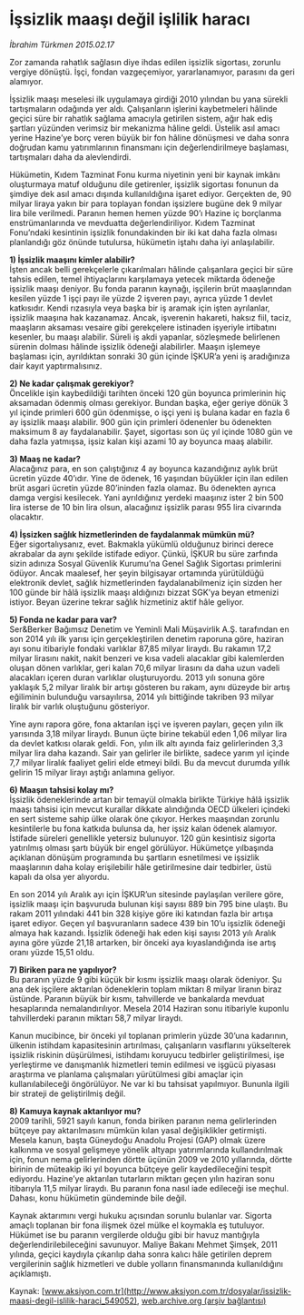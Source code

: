 # İşsizlik maaşı değil işlilik haracı

*İbrahim Türkmen 2015.02.17*

<div class="pNewsDetailMainContent" itemprop="articleBody">
 <p>
  Zor zamanda rahatlık sağlasın diye ihdas edilen işsizlik sigortası, zorunlu vergiye dönüştü. İşçi, fondan vazgeçemiyor, yararlanamıyor, parasını da geri alamıyor.
 </p>
 <p>
  İşsizlik maaşı meselesi ilk uygulamaya girdiği 2010 yılından bu yana sürekli tartışmaların odağında yer aldı. Çalışanların işlerini kaybetmeleri hâlinde geçici süre bir rahatlık sağlama amacıyla getirilen sistem, ağır hak ediş şartları yüzünden verimsiz bir mekanizma hâline geldi. Üstelik asıl amacı yerine Hazine’ye borç veren büyük bir fon hâline dönüşmesi ve daha sonra doğrudan kamu yatırımlarının finansmanı için değerlendirilmeye başlaması, tartışmaları daha da alevlendirdi.
 </p>
 <p>
  Hükümetin, Kıdem Tazminat Fonu kurma niyetinin yeni bir kaynak imkânı oluşturmaya matuf olduğunu dile getirenler, işsizlik sigortası fonunun da şimdiye dek asıl amacı dışında kullanıldığına işaret ediyor. Gerçekten de, 90 milyar liraya yakın bir para toplayan fondan işsizlere bugüne dek 9 milyar lira bile verilmedi. Paranın hemen hemen yüzde 90’ı Hazine iç borçlanma enstrümanlarında ve mevduatta değerlendiriliyor. Kıdem Tazminat Fonu’ndaki kesintinin işsizlik fonundakinden bir iki kat daha fazla olması planlandığı göz önünde tutulursa, hükümetin iştahı daha iyi anlaşılabilir.
 </p>
 <p>
  <strong>
   1) İşsizlik maaşını kimler alabilir?
  </strong>
  <br>
   İşten ancak belli gerekçelerle çıkarılmaları hâlinde çalışanlara geçici bir süre tahsis edilen, temel ihtiyaçlarını karşılamaya yetecek miktarda ödeneğe işsizlik maaşı deniyor. Bu fonda paranın kaynağı, işçilerin brüt maaşlarından kesilen yüzde 1 işçi payı ile yüzde 2 işveren payı, ayrıca yüzde 1 devlet katkısıdır. Kendi rızasıyla veya başka bir iş aramak için işten ayrılanlar, işsizlik maaşına hak kazanamaz. Ancak, işverenin hakareti, haksız fiil, taciz, maaşların aksaması vesaire gibi gerekçelere istinaden işyeriyle irtibatını kesenler, bu maaşı alabilir. Süreli iş akdi yapanlar, sözleşmede belirlenen sürenin dolması hâlinde işsizlik ödeneği alabilirler. Maaşın işlemeye başlaması için, ayrıldıktan sonraki 30 gün içinde İŞKUR’a yeni iş aradığınıza dair kayıt yaptırmalısınız.
  </br>
 </p>
 <p>
  <strong>
   2) Ne kadar çalışmak gerekiyor?
  </strong>
  <br>
   Öncelikle işin kaybedildiği tarihten önceki 120 gün boyunca primlerinin hiç aksamadan ödenmiş olması gerekiyor. Bundan başka, eğer geriye dönük 3 yıl içinde primleri 600 gün ödenmişse, o işçi yeni iş bulana kadar en fazla 6 ay işsizlik maaşı alabilir. 900 gün için primleri ödenenler bu ödenekten maksimum 8 ay faydalanabilir. Şayet, sigortası son üç yıl içinde 1080 gün ve daha fazla yatmışsa, işsiz kalan kişi azami 10 ay boyunca maaş alabilir.
  </br>
 </p>
 <p>
  <strong>
   3) Maaş ne kadar?
  </strong>
  <br>
   Alacağınız para, en son çalıştığınız 4 ay boyunca kazandığınız aylık brüt ücretin yüzde 40’ıdır. Yine de ödenek, 16 yaşından büyükler için ilan edilen brüt asgari ücretin yüzde 80’ininden fazla olamaz. Bu ödenekten ayrıca damga vergisi kesilecek. Yani ayrıldığınız yerdeki maaşınız ister 2 bin 500 lira isterse de 10 bin lira olsun, alacağınız işsizlik parası 955 lira civarında olacaktır.
  </br>
 </p>
 <p>
  <strong>
   4) İşsizken sağlık hizmetlerinden de faydalanmak mümkün mü?
  </strong>
  <br>
   Eğer sigortalıysanız, evet. Bakmakla yükümlü olduğunuz birinci derece akrabalar da aynı şekilde istifade ediyor. Çünkü, İŞKUR bu süre zarfında sizin adınıza Sosyal Güvenlik Kurumu’na Genel Sağlık Sigortası primlerini ödüyor. Ancak maalesef, her şeyin bilgisayar ortamında yürütüldüğü elektronik devlet, sağlık hizmetlerinden faydalanabilmeniz için sizden her 100 günde bir hâlâ işsizlik maaşı aldığınızı bizzat SGK’ya beyan etmenizi istiyor. Beyan üzerine tekrar sağlık hizmetiniz aktif hâle geliyor.
  </br>
 </p>
 <p>
  <strong>
   5) Fonda ne kadar para var?
  </strong>
  <br/>
  Ser&amp;Berker Bağımsız Denetim ve Yeminli Mali Müşavirlik A.Ş. tarafından en son 2014 yılı ilk yarısı için gerçekleştirilen denetim raporuna göre, haziran ayı sonu itibariyle fondaki varlıklar 87,85 milyar liraydı. Bu rakamın 17,2 milyar lirasını nakit, nakit benzeri ve kısa vadeli alacaklar gibi kalemlerden oluşan dönen varlıklar, geri kalan 70,6 milyar lirasını da daha uzun vadeli alacakları içeren duran varlıklar oluşturuyordu. 2013 yılı sonuna göre yaklaşık 5,2 milyar liralık bir artışı gösteren bu rakam, aynı düzeyde bir artış eğiliminin bulunduğu varsayılırsa, 2014 yılı bittiğinde takriben 93 milyar liralık bir varlık oluştuğunu gösteriyor.
 </p>
 <p>
  Yine aynı rapora göre, fona aktarılan işçi ve işveren payları, geçen yılın ilk yarısında 3,18 milyar liraydı. Bunun üçte birine tekabül eden 1,06 milyar lira da devlet katkısı olarak geldi. Fon, yılın ilk altı ayında faiz gelirlerinden 3,3 milyar lira daha kazandı. Sair yan gelirler ile birlikte, sadece yarım yıl içinde 7,7 milyar liralık faaliyet geliri elde etmeyi bildi. Bu da mevcut durumda yıllık gelirin 15 milyar lirayı aştığı anlamına geliyor.
 </p>
 <p>
  <strong>
   6) Maaşın tahsisi kolay mı?
  </strong>
  <br/>
  İşsizlik ödeneklerinde artan bir temayül olmakla birlikte Türkiye hâlâ işsizlik maaşı tahsisi için mevcut kurallar dikkate alındığında OECD ülkeleri içindeki en sert sisteme sahip ülke olarak öne çıkıyor. Herkes maaşından zorunlu kesintilerle bu fona katkıda bulunsa da, her işsiz kalan ödenek alamıyor. İstifade süreleri genellikle yetersiz bulunuyor. 120 gün kesintisiz sigorta yatırılmış olması şartı büyük bir engel görülüyor. Hükümetçe yılbaşında açıklanan dönüşüm programında bu şartların esnetilmesi ve işsizlik maaşlarının daha kolay erişilebilir hâle getirilmesine dair tedbirler, üstü kapalı da olsa yer alıyordu.
 </p>
 <p>
  En son 2014 yılı Aralık ayı için İŞKUR’un sitesinde paylaşılan verilere göre, işsizlik maaşı için başvuruda bulunan kişi sayısı 889 bin 795 bine ulaştı. Bu rakam 2011 yılındaki 441 bin 328 kişiye göre iki katından fazla bir artışa işaret ediyor. Geçen yıl başvuranların sadece 439 bin 10’u işsizlik ödeneği almaya hak kazandı. İşsizlik ödeneği hak eden kişi sayısı 2013 yılı Aralık ayına göre yüzde 21,18 artarken, bir önceki aya kıyaslandığında ise artış oranı yüzde 15,51 oldu.
 </p>
 <p>
  <strong>
   7) Biriken para ne yapılıyor?
  </strong>
  <br/>
  Bu paranın yüzde 9 gibi küçük bir kısmı işsizlik maaşı olarak ödeniyor. Şu ana dek işçilere aktarılan ödeneklerin toplam miktarı 8 milyar liranın biraz üstünde. Paranın büyük bir kısmı, tahvillerde ve bankalarda mevduat hesaplarında nemalandırılıyor. Mesela 2014 Haziran sonu itibariyle kuponlu tahvillerdeki paranın miktarı 58,7 milyar liraydı.
 </p>
 <p>
  Kanun mucibince, bir önceki yıl toplanan primlerin yüzde 30’una kadarının, ülkenin istihdam kapasitesinin artırılması, çalışanların vasıflarını yükselterek işsizlik riskinin düşürülmesi, istihdamı koruyucu tedbirler geliştirilmesi, işe yerleştirme ve danışmanlık hizmetleri temin edilmesi ve işgücü piyasası araştırma ve planlama çalışmaları yürütülmesi gibi amaçlar için kullanılabileceği öngörülüyor. Ne var ki bu tahsisat yapılmıyor. Bununla ilgili bir strateji de geliştirilmiş değil.
 </p>
 <p>
  <strong>
   8) Kamuya kaynak aktarılıyor mu?
  </strong>
  <br/>
  2009 tarihli, 5921 sayılı kanun, fonda biriken paranın nema gelirlerinden bütçeye pay aktarılmasını mümkün kılan yasal değişiklikler getirmişti. Mesela kanun, başta Güneydoğu Anadolu Projesi (GAP) olmak üzere kalkınma ve sosyal gelişmeye yönelik altyapı yatırımlarında kullandırılmak için, fonun nema gelirlerinden dörtte üçünün 2009 ve 2010 yıllarında, dörtte birinin de müteakip iki yıl boyunca bütçeye gelir kaydedileceğini tespit ediyordu. Hazine’ye aktarılan tutarların miktarı geçen yılın haziran sonu itibarıyla 11,5 milyar liraydı. Bu paranın fona nasıl iade edileceği ise meçhul. Dahası, konu hükümetin gündeminde bile değil.
 </p>
 <p>
  Kaynak aktarımını vergi hukuku açısından sorunlu bulanlar var. Sigorta amaçlı toplanan bir fona ilişmek özel mülke el koymakla eş tutuluyor. Hükümet ise bu paranın vergilerde olduğu gibi bir havuz mantığıyla değerlendirilebileceğini savunuyor. Maliye Bakanı Mehmet Şimşek, 2011 yılında, geçici kaydıyla çıkarılıp daha sonra kalıcı hâle getirilen deprem vergilerinin sağlık hizmetleri ve duble yolların finansmanında kullanıldığını açıklamıştı.
 </p>
</div>


Kaynak: [www.aksiyon.com.tr](http://www.aksiyon.com.tr/dosyalar/issizlik-maasi-degil-islilik-haraci_549052), [web.archive.org (arşiv bağlantısı)](http://web.archive.org/web/20150704225912/http://www.aksiyon.com.tr/dosyalar/issizlik-maasi-degil-islilik-haraci_549052)
